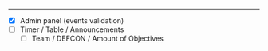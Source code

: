 ---
- [x] Admin panel (events validation)
- [ ] Timer / Table /  Announcements
    - [ ] Team / DEFCON / Amount of Objectives